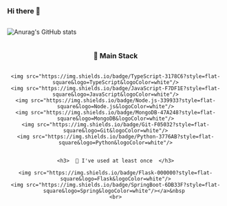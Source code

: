 ### Hi there 👋



<div align="center" style="display:flex">
    
![Anurag's GitHub stats](https://github-readme-stats.vercel.app/api?username=player31-kks&show_icons=true&count_private=true&theme=nightowl&hide=prs,issues)

</div>


<h3 align=center>🎇 Main Stack</h3>
<div align=center style="display:flex">

    <img src="https://img.shields.io/badge/TypeScript-3178C6?style=flat-square&logo=TypeScript&logoColor=white"/>
    <img src="https://img.shields.io/badge/JavaScript-F7DF1E?style=flat-square&logo=JavaScript&logoColor=white"/>
    <img src="https://img.shields.io/badge/Node.js-339933?style=flat-square&logo=Node.js&logoColor=white"/>
    <img src="https://img.shields.io/badge/MongoDB-47A248?style=flat-square&logo=MongoDB&logoColor=white"/>
    <img src="https://img.shields.io/badge/Git-F05032?style=flat-square&logo=Git&logoColor=white"/>
    <img src="https://img.shields.io/badge/Python-3776AB?style=flat-square&logo=Python&logoColor=white"/>


    <h3>  🙋 I've used at least once  </h3>

    <img src="https://img.shields.io/badge/Flask-000000?style=flat-square&logo=Flask&logoColor=white"/>
    <img src="https://img.shields.io/badge/SpringBoot-6DB33F?style=flat-square&logo=Spring&logoColor=white"/></a>&nbsp 
    <br>
    
</div>


